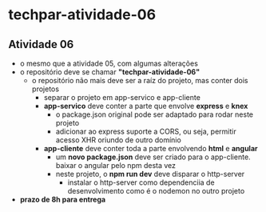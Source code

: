 # techpar-atividade-06

## Atividade 06

- o mesmo que a atividade 05, com algumas alterações
- o repositório deve se chamar **"techpar-atividade-06"**
  - o repositório não mais deve ser a raíz do projeto, mas conter dois projetos
    - separar o projeto em app-servico e app-cliente
    - **app-servico** deve conter a parte que envolve **express** e **knex**
      - o package.json original pode ser adaptado para rodar neste projeto
      - adicionar ao express suporte a CORS, ou seja, permitir acesso XHR oriundo de outro domínio
    - **app-cliente** deve conter toda a parte envolvendo **html** e **angular**
      - um **novo package.json** deve ser criado para o app-cliente. baixar o angular pelo npm desta vez
      - neste projeto, o **npm run dev** deve disparar o http-server
        - instalar o http-server como dependenciia de desenvolvimento como é o nodemon no outro projeto
- **prazo de 8h para entrega**
